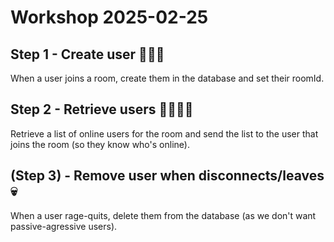 # Workshop 2025-02-25

## Step 1 - Create user 🍼👶🏻

When a user joins a room, create them in the database and set their roomId.

## Step 2 - Retrieve users 🏊🏻🚣🏻

Retrieve a list of online users for the room and send the list to
the user that joins the room (so they know who's online).

## (Step 3) - Remove user when disconnects/leaves 💀

When a user rage-quits, delete them from the database (as we don't want passive-agressive users).
